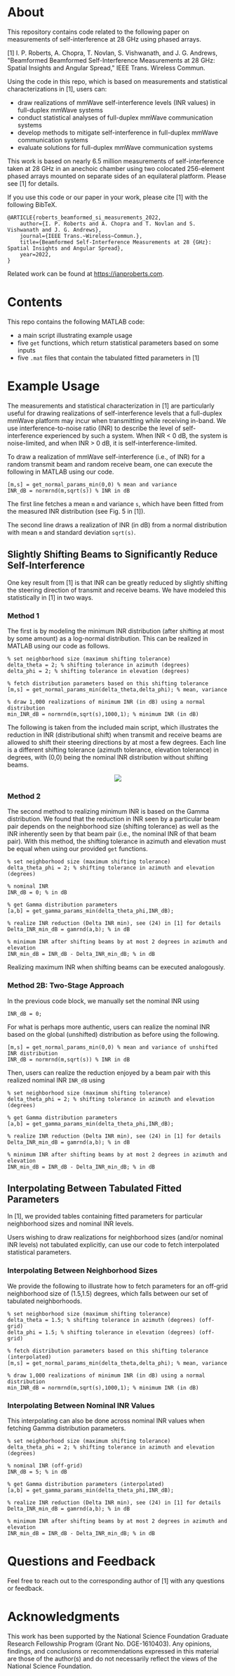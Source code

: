 # About

This repository contains code related to the following paper on measurements of self-interference at 28 GHz using phased arrays.

[1] I. P. Roberts, A. Chopra, T. Novlan, S. Vishwanath, and J. G. Andrews, "Beamformed Beamformed Self-Interference Measurements at 28 GHz: Spatial Insights and Angular Spread," IEEE Trans. Wireless Commun.

Using the code in this repo, which is based on measurements and statistical characterizations in [1], users can:
 - draw realizations of mmWave self-interference levels (INR values) in full-duplex mmWave systems
 - conduct statistical analyses of full-duplex mmWave communication systems
 - develop methods to mitigate self-interference in full-duplex mmWave communication systems
 - evaluate solutions for full-duplex mmWave communication systems

This work is based on nearly 6.5 million measurements of self-interference taken at 28 GHz in an anechoic chamber using two colocated 256-element phased arrays mounted on separate sides of an equilateral platform. Please see [1] for details.

If you use this code or our paper in your work, please cite [1] with the following BibTeX.

```
@ARTICLE{roberts_beamformed_si_measurements_2022,
    author={I. P. Roberts and A. Chopra and T. Novlan and S. Vishwanath and J. G. Andrews},
    journal={IEEE Trans.~Wireless~Commun.},
    title={Beamformed Self-Interference Measurements at 28 {GHz}: Spatial Insights and Angular Spread}, 
    year=2022,
}
```

Related work can be found at https://ianproberts.com.

# Contents

This repo contains the following MATLAB code:
 - a main script illustrating example usage
 - five `get` functions, which return statistical parameters based on some inputs
 - five `.mat` files that contain the tabulated fitted parameters in [1]

# Example Usage

The measurements and statistical characterization in [1] are particularly useful for drawing realizations of self-interference levels that a full-duplex mmWave platform may incur when transmitting while receiving in-band. We use interference-to-noise ratio (INR) to describe the level of self-interference experienced by such a system. When INR < 0 dB, the system is noise-limited, and when INR > 0 dB, it is self-interference-limited.

To draw a realization of mmWave self-interference (i.e., of INR) for a random transmit beam and random receive beam, one can execute the following in MATLAB using our code.

```
[m,s] = get_normal_params_min(0,0) % mean and variance
INR_dB = normrnd(m,sqrt(s)) % INR in dB
```

The first line fetches a mean `m` and variance `s`, which have been fitted from the measured INR distribution (see Fig. 5 in [1]).

The second line draws a realization of INR (in dB) from a normal distribution with mean `m` and standard deviation `sqrt(s)`.

## Slightly Shifting Beams to Significantly Reduce Self-Interference

One key result from [1] is that INR can be greatly reduced by slightly shifting the steering direction of transmit and receive beams. We have modeled this statistically in [1] in two ways. 

### Method 1

The first is by modeling the minimum INR distribution (after shifting at most by some amount) as a log-normal distribution. This can be realized in MATLAB using our code as follows.

```
% set neighborhood size (maximum shifting tolerance)
delta_theta = 2; % shifting tolerance in azimuth (degrees)
delta_phi = 2; % shifting tolerance in elevation (degrees)

% fetch distribution parameters based on this shifting tolerance
[m,s] = get_normal_params_min(delta_theta,delta_phi); % mean, variance

% draw 1,000 realizations of minimum INR (in dB) using a normal distribution
min_INR_dB = normrnd(m,sqrt(s),1000,1); % minimum INR (in dB)
```

The following is taken from the included main script, which illustrates the reduction in INR (distributional shift) when transmit and receive beams are allowed to shift their steering directions by at most a few degrees. Each line is a different shifting tolerance (azimuth tolerance, elevation tolerance) in degrees, with (0,0) being the nominal INR distribution without shifting beams.

<p align="center">
  <img src="https://user-images.githubusercontent.com/52005199/165019115-dd67b7a1-94cb-4fcc-a501-07d7d1fd4525.png">
</p>

### Method 2

The second method to realizing minimum INR is based on the Gamma distribution. We found that the reduction in INR seen by a particular beam pair depends on the neighborhood size (shifting tolerance) as well as the INR inherently seen by that beam pair (i.e., the nominal INR of that beam pair). With this method, the shifting tolerance in azimuth and elevation must be equal when using our provided `get` functions.

```
% set neighborhood size (maximum shifting tolerance)
delta_theta_phi = 2; % shifting tolerance in azimuth and elevation (degrees)

% nominal INR
INR_dB = 0; % in dB

% get Gamma distribution parameters
[a,b] = get_gamma_params_min(delta_theta_phi,INR_dB);

% realize INR reduction (Delta INR min), see (24) in [1] for details
Delta_INR_min_dB = gamrnd(a,b); % in dB

% minimum INR after shifting beams by at most 2 degrees in azimuth and elevation
INR_min_dB = INR_dB - Delta_INR_min_dB; % in dB
```

Realizing maximum INR when shifting beams can be executed analogously.

### Method 2B: Two-Stage Approach

In the previous code block, we manually set the nominal INR using

```
INR_dB = 0;
```

For what is perhaps more authentic, users can realize the nominal INR based on the global (unshifted) distribution as before using the following.

```
[m,s] = get_normal_params_min(0,0) % mean and variance of unshifted INR distribution
INR_dB = normrnd(m,sqrt(s)) % INR in dB
```

Then, users can realize the reduction enjoyed by a beam pair with this realized nominal INR `INR_dB` using

```
% set neighborhood size (maximum shifting tolerance)
delta_theta_phi = 2; % shifting tolerance in azimuth and elevation (degrees)

% get Gamma distribution parameters
[a,b] = get_gamma_params_min(delta_theta_phi,INR_dB);

% realize INR reduction (Delta INR min), see (24) in [1] for details
Delta_INR_min_dB = gamrnd(a,b); % in dB

% minimum INR after shifting beams by at most 2 degrees in azimuth and elevation
INR_min_dB = INR_dB - Delta_INR_min_dB; % in dB
```

## Interpolating Between Tabulated Fitted Parameters

In [1], we provided tables containing fitted parameters for particular neighborhood sizes and nominal INR levels.

Users wishing to draw realizations for neighborhood sizes (and/or nominal INR levels) not tabulated explicitly, can use our code to fetch interpolated statistical parameters.

### Interpolating Between Neighborhood Sizes

We provide the following to illustrate how to fetch parameters for an off-grid neighborhood size of (1.5,1.5) degrees, which falls between our set of tabulated neighborhoods.

```
% set neighborhood size (maximum shifting tolerance)
delta_theta = 1.5; % shifting tolerance in azimuth (degrees) (off-grid)
delta_phi = 1.5; % shifting tolerance in elevation (degrees) (off-grid)

% fetch distribution parameters based on this shifting tolerance (interpolated)
[m,s] = get_normal_params_min(delta_theta,delta_phi); % mean, variance

% draw 1,000 realizations of minimum INR (in dB) using a normal distribution
min_INR_dB = normrnd(m,sqrt(s),1000,1); % minimum INR (in dB)
```

### Interpolating Between Nominal INR Values

This interpolating can also be done across nominal INR values when fetching Gamma distribution parameters.

```
% set neighborhood size (maximum shifting tolerance)
delta_theta_phi = 2; % shifting tolerance in azimuth and elevation (degrees)

% nominal INR (off-grid)
INR_dB = 5; % in dB

% get Gamma distribution parameters (interpolated)
[a,b] = get_gamma_params_min(delta_theta_phi,INR_dB);

% realize INR reduction (Delta INR min), see (24) in [1] for details
Delta_INR_min_dB = gamrnd(a,b); % in dB

% minimum INR after shifting beams by at most 2 degrees in azimuth and elevation
INR_min_dB = INR_dB - Delta_INR_min_dB; % in dB
```

# Questions and Feedback

Feel free to reach out to the corresponding author of [1] with any questions or feedback.

# Acknowledgments

This work has been supported by the National Science Foundation Graduate Research Fellowship Program (Grant No. DGE-1610403). Any opinions, findings, and conclusions or recommendations expressed in this material are those of the author(s) and do not necessarily reflect the views of the National Science Foundation.
